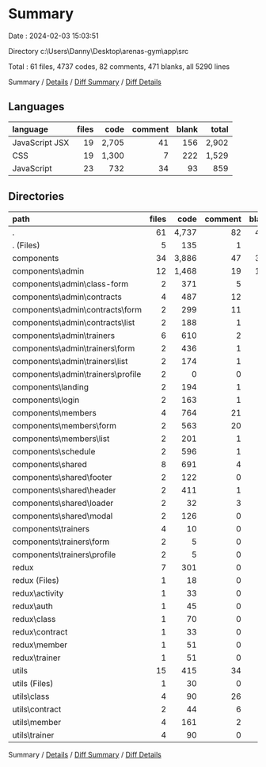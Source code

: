 # Summary

Date : 2024-02-03 15:03:51

Directory c:\\Users\\Danny\\Desktop\\arenas-gym\\app\\src

Total : 61 files,  4737 codes, 82 comments, 471 blanks, all 5290 lines

Summary / [Details](details.md) / [Diff Summary](diff.md) / [Diff Details](diff-details.md)

## Languages
| language | files | code | comment | blank | total |
| :--- | ---: | ---: | ---: | ---: | ---: |
| JavaScript JSX | 19 | 2,705 | 41 | 156 | 2,902 |
| CSS | 19 | 1,300 | 7 | 222 | 1,529 |
| JavaScript | 23 | 732 | 34 | 93 | 859 |

## Directories
| path | files | code | comment | blank | total |
| :--- | ---: | ---: | ---: | ---: | ---: |
| . | 61 | 4,737 | 82 | 471 | 5,290 |
| . (Files) | 5 | 135 | 1 | 18 | 154 |
| components | 34 | 3,886 | 47 | 362 | 4,295 |
| components\\admin | 12 | 1,468 | 19 | 145 | 1,632 |
| components\\admin\\class-form | 2 | 371 | 5 | 30 | 406 |
| components\\admin\\contracts | 4 | 487 | 12 | 58 | 557 |
| components\\admin\\contracts\\form | 2 | 299 | 11 | 30 | 340 |
| components\\admin\\contracts\\list | 2 | 188 | 1 | 28 | 217 |
| components\\admin\\trainers | 6 | 610 | 2 | 57 | 669 |
| components\\admin\\trainers\\form | 2 | 436 | 1 | 31 | 468 |
| components\\admin\\trainers\\list | 2 | 174 | 1 | 24 | 199 |
| components\\admin\\trainers\\profile | 2 | 0 | 0 | 2 | 2 |
| components\\landing | 2 | 194 | 1 | 16 | 211 |
| components\\login | 2 | 163 | 1 | 19 | 183 |
| components\\members | 4 | 764 | 21 | 61 | 846 |
| components\\members\\form | 2 | 563 | 20 | 38 | 621 |
| components\\members\\list | 2 | 201 | 1 | 23 | 225 |
| components\\schedule | 2 | 596 | 1 | 49 | 646 |
| components\\shared | 8 | 691 | 4 | 64 | 759 |
| components\\shared\\footer | 2 | 122 | 0 | 15 | 137 |
| components\\shared\\header | 2 | 411 | 1 | 28 | 440 |
| components\\shared\\loader | 2 | 32 | 3 | 6 | 41 |
| components\\shared\\modal | 2 | 126 | 0 | 15 | 141 |
| components\\trainers | 4 | 10 | 0 | 8 | 18 |
| components\\trainers\\form | 2 | 5 | 0 | 4 | 9 |
| components\\trainers\\profile | 2 | 5 | 0 | 4 | 9 |
| redux | 7 | 301 | 0 | 37 | 338 |
| redux (Files) | 1 | 18 | 0 | 3 | 21 |
| redux\\activity | 1 | 33 | 0 | 5 | 38 |
| redux\\auth | 1 | 45 | 0 | 5 | 50 |
| redux\\class | 1 | 70 | 0 | 7 | 77 |
| redux\\contract | 1 | 33 | 0 | 5 | 38 |
| redux\\member | 1 | 51 | 0 | 6 | 57 |
| redux\\trainer | 1 | 51 | 0 | 6 | 57 |
| utils | 15 | 415 | 34 | 54 | 503 |
| utils (Files) | 1 | 30 | 0 | 5 | 35 |
| utils\\class | 4 | 90 | 26 | 13 | 129 |
| utils\\contract | 2 | 44 | 6 | 6 | 56 |
| utils\\member | 4 | 161 | 2 | 18 | 181 |
| utils\\trainer | 4 | 90 | 0 | 12 | 102 |

Summary / [Details](details.md) / [Diff Summary](diff.md) / [Diff Details](diff-details.md)